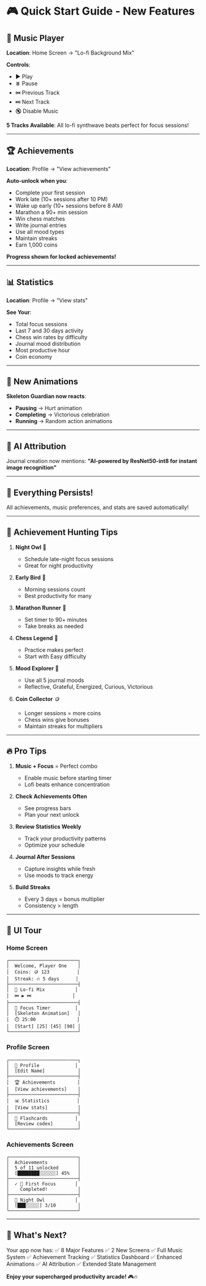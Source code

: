 # 🎮 Quick Start Guide - New Features

## 🎵 Music Player
**Location**: Home Screen → "Lo-fi Background Mix"

**Controls**:
- ▶️ Play
- ⏸️ Pause
- ⏮️ Previous Track
- ⏭️ Next Track
- 🔇 Disable Music

**5 Tracks Available**:
All lo-fi synthwave beats perfect for focus sessions!

---

## 🏆 Achievements
**Location**: Profile → "View achievements"

**Auto-unlock when you**:
- Complete your first session
- Work late (10+ sessions after 10 PM)
- Wake up early (10+ sessions before 8 AM)
- Marathon a 90+ min session
- Win chess matches
- Write journal entries
- Use all mood types
- Maintain streaks
- Earn 1,000 coins

**Progress shown for locked achievements!**

---

## 📊 Statistics
**Location**: Profile → "View stats"

**See Your**:
- Total focus sessions
- Last 7 and 30 days activity
- Chess win rates by difficulty
- Journal mood distribution
- Most productive hour
- Coin economy

---

## 🎨 New Animations
**Skeleton Guardian now reacts**:
- **Pausing** → Hurt animation
- **Completing** → Victorious celebration
- **Running** → Random action animations

---

## 🤖 AI Attribution
Journal creation now mentions:
**"AI-powered by ResNet50-int8 for instant image recognition"**

---

## 💾 Everything Persists!
All achievements, music preferences, and stats are saved automatically!

---

## 🎯 Achievement Hunting Tips

1. **Night Owl** 🦉
   - Schedule late-night focus sessions
   - Great for night productivity

2. **Early Bird** 🌅
   - Morning sessions count
   - Best productivity for many

3. **Marathon Runner** 🏃
   - Set timer to 90+ minutes
   - Take breaks as needed

4. **Chess Legend** 👑
   - Practice makes perfect
   - Start with Easy difficulty

5. **Mood Explorer** 🌈
   - Use all 5 journal moods
   - Reflective, Grateful, Energized, Curious, Victorious

6. **Coin Collector** 🪙
   - Longer sessions = more coins
   - Chess wins give bonuses
   - Maintain streaks for multipliers

---

## 🔥 Pro Tips

1. **Music + Focus** = Perfect combo
   - Enable music before starting timer
   - Lofi beats enhance concentration

2. **Check Achievements Often**
   - See progress bars
   - Plan your next unlock

3. **Review Statistics Weekly**
   - Track your productivity patterns
   - Optimize your schedule

4. **Journal After Sessions**
   - Capture insights while fresh
   - Use moods to track energy

5. **Build Streaks**
   - Every 3 days = bonus multiplier
   - Consistency > length

---

## 🎨 UI Tour

### Home Screen
```
┌─────────────────────────┐
│  Welcome, Player One    │
│  Coins: 🪙 123          │
│  Streak: 🔥 5 days      │
├─────────────────────────┤
│  🎵 Lo-fi Mix           │
│  ⏮️ ▶️ ⏭️               │
├─────────────────────────┤
│  🎯 Focus Timer         │
│  [Skeleton Animation]   │
│  ⏱️ 25:00               │
│  [Start] [25] [45] [90] │
└─────────────────────────┘
```

### Profile Screen
```
┌─────────────────────────┐
│  👤 Profile             │
│  [Edit Name]            │
├─────────────────────────┤
│  🏆 Achievements        │
│  [View achievements]    │
├─────────────────────────┤
│  📊 Statistics          │
│  [View stats]           │
├─────────────────────────┤
│  📔 Flashcards          │
│  [Review codex]         │
└─────────────────────────┘
```

### Achievements Screen
```
┌─────────────────────────┐
│  Achievements           │
│  5 of 11 unlocked       │
│  [████████░░░░░░] 45%   │
├─────────────────────────┤
│  ✓ 🎯 First Focus       │
│    Completed!           │
├─────────────────────────┤
│  🦉 Night Owl           │
│  [███░░░░░] 3/10        │
└─────────────────────────┘
```

---

## 🚀 What's Next?

Your app now has:
✅ 8 Major Features
✅ 2 New Screens
✅ Full Music System
✅ Achievement Tracking
✅ Statistics Dashboard
✅ Enhanced Animations
✅ AI Attribution
✅ Extended State Management

**Enjoy your supercharged productivity arcade!** 🎮🔥
